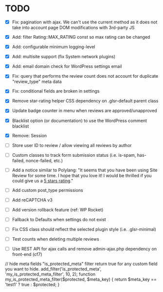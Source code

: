 # TODO
- [x] Fix: pagination with ajax. We can't use the current method as it does not take into account page DOM modifications with 3rd-party JS
- [x] Add: filter Rating::MAX_RATING const so max rating can be changed
- [x] Add: configurable minimum logging-level
- [x] Add: multisite support (fix System network plugins)
- [x] Add: email domain check for WordPress settings email
- [x] Fix: query that performs the review count does not account for duplicate "review_type" meta data
- [x] Fix: conditional fields are broken in settings
- [x] Remove star-rating helper CSS dependency on .glsr-default parent class
- [x] Update badge counter in menu when reviews are approved/unapproved
- [x] Blacklist option (or documentation) to use the WordPress comment blacklist
- [x] Remove: Session

- [ ] Store user ID to review / allow viewing all reviews by author
- [ ] Custom classes to track form submission status (i.e. is-spam, has-failed, nonce-failed, etc.)

- [ ] Add a notice similar to Polylang: "It seems that you have been using Site Review for some time. I hope that you love it! I would be thrilled if you could give us a [5 stars rating](...)."
- [ ] Add custom post_type permissions
- [ ] Add reCAPTCHA v3
- [ ] Add version rollback feature (ref: WP Rocket)
- [ ] Fallback to Defaults when settings do not exist
- [ ] Fix CSS class should reflect the selected plugin style (i.e. .glsr-minimal)
- [ ] Test counts when deleting multiple reviews
- [ ] Use REST API for ajax calls and remove admin-ajax.php dependency on front-end (cf7)

// hide meta fields
"is_protected_meta" filter return true for any custom field you want to hide.
add_filter('is_protected_meta', 'my_is_protected_meta_filter', 10, 2);
function my_is_protected_meta_filter($protected, $meta_key) {
    return $meta_key == 'test1' ? true : $protected;
}
